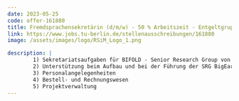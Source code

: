 ```yaml
---
date: 2023-05-25
code: offer-161880
title: Fremdsprachensekretärin (d/m/w) - 50 % Arbeitszeit - Entgeltgruppe 7 TV-L Berliner Hochschulen
link: https://www.jobs.tu-berlin.de/stellenausschreibungen/161880
image: /assets/images/logo/RSiM_Logo_1.png

description: |
        1) Sekretariatsaufgaben für BIFOLD - Senior Research Group von Professorin Demir
        2) Unterstützung beim Aufbau und bei der Führung der SRG BigEarth
        3) Personalangelegenheiten
        4) Bestell- und Rechnungswesen
        5) Projektverwaltung
---
```

